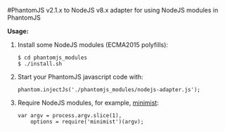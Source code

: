 #PhantomJS v2.1.x to NodeJS v8.x adapter for using NodeJS modules in PhantomJS

**Usage:**

1) Install some NodeJS modules (ECMA2015 polyfills):

    ```
    $ cd phantomjs_modules
    $ ./install.sh
    ```
  
2) Start your PhantomJS javascript code with:

    `phantom.injectJs('./phantomjs_modules/nodejs-adapter.js');`
    
3) Require NodeJS modules, for example, [minimist](https://github.com/substack/minimist):

    ```
    var argv = process.argv.slice(1), 
        options = require('minimist')(argv);
    ```